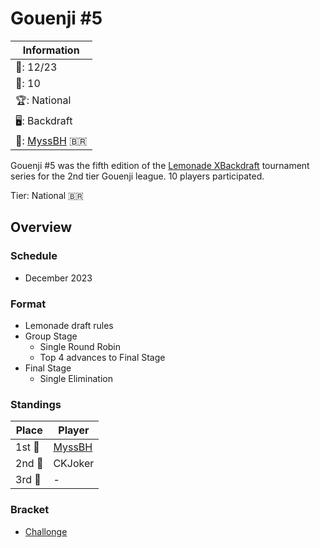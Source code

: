 # Gouenji #5

|Information|
|-|
|:calendar:: 12/23|
|:busts_in_silhouette:: 10|
|:trophy:: National|
|:desktop_computer:: Backdraft|
|:1st_place_medal:: [MyssBH](../../players/brazilian/myssbh.md) :brazil:|

Gouenji #5 was the fifth edition of the [Lemonade XBackdraft](bdmain.md) tournament series for the 2nd tier Gouenji league. 
10 players participated.

Tier: National :brazil:

## Overview

### Schedule
- December 2023

### Format
- Lemonade draft rules
- Group Stage
    - Single Round Robin
    - Top 4 advances to Final Stage
- Final Stage
    - Single Elimination

### Standings

|Place|Player|
|-|-|
|1st :1st_place_medal:| [MyssBH](../../players/brazilian/myssbh.md) |
|2nd :2nd_place_medal:| CKJoker |
|3rd :3rd_place_medal:| - |

### Bracket
- [Challonge](https://challonge.com/XBD5G)